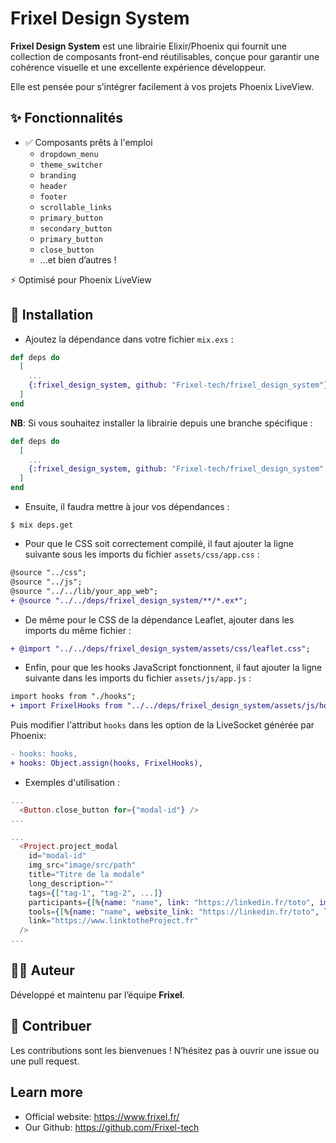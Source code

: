 # Frixel Design System

**Frixel Design System** est une librairie Elixir/Phoenix qui fournit une collection de composants front-end réutilisables, conçue pour garantir une cohérence visuelle et une excellente expérience développeur.

Elle est pensée pour s’intégrer facilement à vos projets Phoenix LiveView.

## ✨ Fonctionnalités

- ✅ Composants prêts à l'emploi
  - `dropdown_menu`
  - `theme_switcher`
  - `branding`
  - `header`
  - `footer`
  - `scrollable_links`
  - `primary_button`
  - `secondary_button`
  - `primary_button`
  - `close_button`
  - ...et bien d’autres !

⚡️ Optimisé pour Phoenix LiveView

## 🚀 Installation

- Ajoutez la dépendance dans votre fichier `mix.exs` :

```elixir
def deps do
  [
    ...
    {:frixel_design_system, github: "Frixel-tech/frixel_design_system"}
  ]
end
```

**NB**: Si vous souhaitez installer la librairie depuis une branche spécifique :

```elixir
def deps do
  [
    ...
    {:frixel_design_system, github: "Frixel-tech/frixel_design_system", branch: "nom_de_la_branche"}
  ]
end
```

- Ensuite, il faudra mettre à jour vos dépendances :
```shell
$ mix deps.get
```

- Pour que le CSS soit correctement compilé, il faut ajouter la ligne suivante sous les imports du fichier `assets/css/app.css` :
```diff
@source "../css";
@source "../js";
@source "../../lib/your_app_web";
+ @source "../../deps/frixel_design_system/**/*.ex*";
```

- De même pour le CSS de la dépendance Leaflet, ajouter dans les imports du même fichier :
```diff
+ @import "../../deps/frixel_design_system/assets/css/leaflet.css";
```

- Enfin, pour que les hooks JavaScript fonctionnent, il faut ajouter la ligne suivante dans les imports du fichier `assets/js/app.js` :
```diff
import hooks from "./hooks";
+ import FrixelHooks from "../../deps/frixel_design_system/assets/js/hooks";
```
Puis modifier l'attribut `hooks` dans les option de la LiveSocket générée par Phoenix:
```diff
- hooks: hooks,
+ hooks: Object.assign(hooks, FrixelHooks),
```

- Exemples d'utilisation :

```elixir
...
  <Button.close_button for={"modal-id"} />
...
```

```elixir
...
  <Project.project_modal
    id="modal-id"
    img_src="image/src/path"
    title="Titre de la modale"
    long_description=""
    tags={["tag-1", "tag-2", ...]}
    participants={[%{name: "name", link: "https://linkedin.fr/toto", img: "url_of_image"}, ...]}
    tools={[%{name: "name", website_link: "https://linkedin.fr/toto", logo_url: "url_of_image"}, ...]}
    link="https://www.linktotheProject.fr"
  />
...
```

## 🧑‍💻 Auteur

Développé et maintenu par l’équipe **Frixel**.


## 🤝 Contribuer

Les contributions sont les bienvenues ! N’hésitez pas à ouvrir une issue ou une pull request.

## Learn more

* Official website: https://www.frixel.fr/
* Our Github: https://github.com/Frixel-tech
